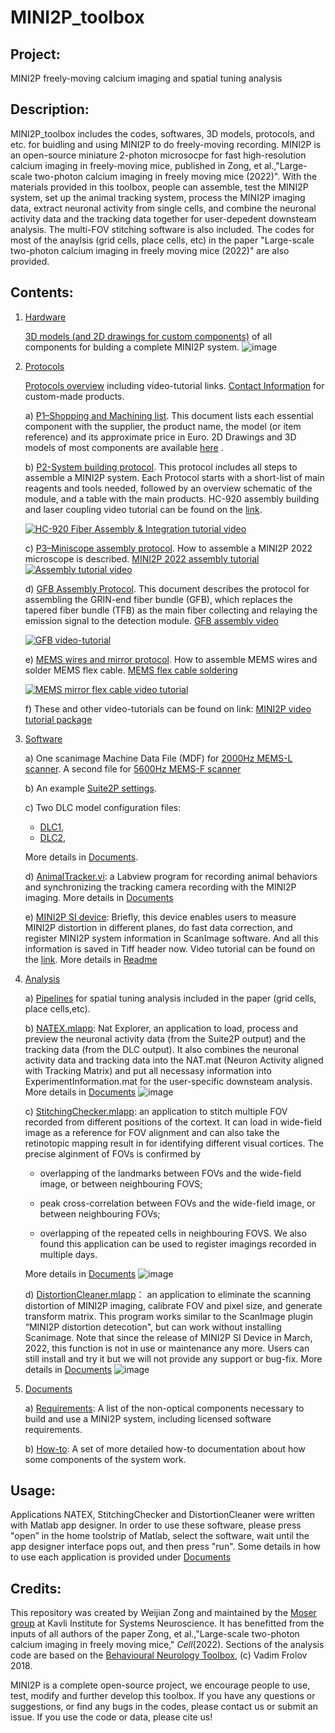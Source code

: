 # MINI2P_toolbox 
 
## Project:

MINI2P freely-moving calcium imaging and spatial tuning analysis

## Description: 

MINI2P_toolbox includes the codes, softwares, 3D models, protocols, and etc. for buidling and using MINI2P to do freely-moving recording. MINI2P is an open-source miniature 2-photon microsocpe for fast high-resolution calcium imaging in freely-moving mice, published in Zong, et al.,"Large-scale two-photon calcium imaging in freely moving mice (2022)". With the materials provided in this toolbox, people can assemble, test the MINI2P system, set up the animal tracking system, process the MINI2P imaging data, extract neuronal activity from single cells, and combine the neuronal activity data and the tracking data together for user-depedent downsteam analysis. The multi-FOV stitching software is also included. The codes for most of the anaylsis (grid cells, place cells, etc) in the paper "Large-scale two-photon calcium imaging in freely moving mice (2022)" are also provided.

## Contents: 

1) [Hardware](Hardware)

      [3D models (and 2D drawings for custom components)](Hardware) of all components for bulding a complete MINI2P system.
![image](https://user-images.githubusercontent.com/43905023/127703645-a6ea03ea-c1aa-4eaa-a9fd-1e6e75a082ed.png)

2) [Protocols](Protocols)

   [Protocols overview](https://github.com/kavli-ntnu/MINI2P_toolbox/blob/main/Protocols/Protocols%20Overview%20.pdf) including video-tutorial links.
   [Contact Information](https://github.com/kavli-ntnu/MINI2P_toolbox/blob/main/Protocols/Company%20contact%20information.pdf) for custom-made products.
   
    a) [P1–Shopping and Machining list](https://github.com/kavli-ntnu/MINI2P_toolbox/blob/main/Protocols/P1%20-%20Shopping%20%20Machining%20List%20.pdf). This document lists each essential component with the supplier, the product name, the model (or item reference) and its approximate price in Euro. 2D Drawings and 3D models of most components are available [here](https://github.com/kavli-ntnu/MINI2P_toolbox/tree/main/Hardware) .

    b) [P2-System building protocol](https://github.com/kavli-ntnu/MINI2P_toolbox/blob/main/Protocols/P2%20-%20System%20building%20protocol%20.pdf). This protocol includes all steps to assemble a MINI2P system. Each Protocol starts with a short-list of main reagents and tools needed, followed by an overview schematic of the module, and  a table with the main products.
       HC-920 assembly building and laser coupling video tutorial can be found on the [link](https://www.youtube.com/watch?v=HjAtoPbDu8E).
   
   [![HC-920 Fiber Assembly & Integration tutorial video](http://img.youtube.com/vi/vo_EgYPYI24/2.jpg)](https://www.youtube.com/watch?v=vo_EgYPYI24&list=PLonWNO9SywvJXpIgQEp6jQMSh_jrn_jPU&index=4&t=457s)

    c) [P3–Miniscope assembly protocol](https://github.com/kavli-ntnu/MINI2P_toolbox/blob/main/Protocols/P3%20-%20Miniscope%20assembly%20protocol%20.pdf). How to assemble a MINI2P 2022 microscope is described. [MINI2P 2022 assembly tutorial](https://youtu.be/2B0UnX2e5S8)
   [![Assembly tutorial video](http://img.youtube.com/vi/2B0UnX2e5S8/2.jpg)](http://www.youtube.com/watch?v=2B0UnX2e5S8 "Assembly tutorial video")

    d) [GFB Assembly Protocol](https://github.com/kavli-ntnu/MINI2P_toolbox/blob/main/Protocols/GFB%20Assembly%20Protocol%20.pdf). This document describes the protocol for assembling the GRIN-end fiber bundle (GFB), which replaces the tapered fiber bundle (TFB) as the main fiber collecting and relaying the emission signal to the detection module. [GFB assembly video](https://youtu.be/XaWfBdRKIho)
   
   [![GFB video-tutorial](http://img.youtube.com/vi/XaWfBdRKIho/1.jpg)](https://www.youtube.com/watch?v=XaWfBdRKIho&list=PLonWNO9SywvJXpIgQEp6jQMSh_jrn_jPU&index=1&t=191s)
   
   e) [MEMS wires and mirror protocol](https://github.com/kavli-ntnu/MINI2P_toolbox/blob/main/Protocols/MEMS%20wires%20and%20mirror%20protocol%20.pdf). How to assemble MEMS wires and solder MEMS flex cable. [MEMS flex cable soldering](https://youtu.be/ghV1DY1aKAA)
   
   [![MEMS mirror flex cable video tutorial](http://img.youtube.com/vi/ghV1DY1aKAA/1.jpg)](https://www.youtube.com/watch?v=ghV1DY1aKAA&list=PLonWNO9SywvJXpIgQEp6jQMSh_jrn_jPU)

   f) These and other video-tutorials can be found on link:
   [MINI2P video tutorial package](https://youtube.com/playlist?list=PLonWNO9SywvJXpIgQEp6jQMSh_jrn_jPU)

4) [Software](Software) 
      
      a) One scanimage Machine Data File (MDF) for [2000Hz MEMS-L scanner](Software/SI%20settings/Machine_Data_File_2000Hz.m). A second file for [5600Hz MEMS-F scanner](https://github.com/kavli-ntnu/MINI2P_toolbox/blob/main/Software/SI%20settings/Machine_Data_File_5600Hz.m)
      
      b) An example [Suite2P settings](Software/Suite2P%20options/GCaMP6S_P2_C1_7.25Hz_MEC.npy).
      
      c) Two DLC model configuration files:
      * [DLC1](Software/DLC%20model%20options/DLC1.yaml),
      * [DLC2](Software/DLC%20model%20options/DLC2.yaml),
      
      More details in [Documents](Documents/DeepLabCut-trained-Models.md).
      
      d) [AnimalTracker.vi](Software/AnimalTracker): a Labview program for recording animal behaviors and synchronizing the tracking camera recording with the MINI2P imaging. More details in [Documents](Documents/AnimalTracker.vi.md)
      
      e) [MINI2P SI device](https://github.com/kavli-ntnu/MINI2P_toolbox/tree/main/Software/MINI2P%20SI%20Device): Briefly, this device enables users to measure MINI2P distortion in different planes, do fast data correction, and register MINI2P system information in ScanImage software. And all this information is saved in Tiff header now.  Video tutorial can be found on the [link](https://youtu.be/DlftmRX5ty0).  More details in [Readme](https://github.com/kavli-ntnu/MINI2P_toolbox/blob/main/Software/MINI2P%20SI%20Device/Readme_20220322.docx)

5) [Analysis](Analysis)

      a) [Pipelines](/Analysis/Pipeline) for spatial tuning analysis included in the paper (grid cells, place cells,etc).

      b) [NATEX.mlapp](/Analysis/Applications/NATEX): Nat Explorer, an application to load, process and preview the neuronal activity data (from the Suite2P output) and the tracking data (from the DLC output). It also combines the neuronal activity data and tracking data into the NAT.mat (Neuron Activity aligned with Tracking Matrix) and put all necessasy information into ExperimentInformation.mat for the user-specific downsteam analysis. More details in [Documents](Documents/NATEX.mlapp.md) 
      ![image](https://github.com/kavli-ntnu/MINI2P_toolbox/blob/main/Analysis/Applications/NATEX/pic/NATEX%20operation_speedup.gif)

      c) [StitchingChecker.mlapp](Analysis/Applications/StitchingChecker): an application to stitch multiple FOV recorded from different positions of the cortext. It can load in wide-field image as a reference for FOV alignment and can also take the retinotopic mapping result in for identifying different visual cortices. The precise alginment of FOVs is confirmed by 
      
      * overlapping of the landmarks between FOVs and the wide-field image, or between neighbouring FOVS; 
        
      * peak cross-correlation between FOVs and the wide-field image, or between neighbouring FOVs;
        
      * overlapping of the repeated cells in neighbouring FOVS. We also found this application can be used to register imagings recorded in multiple days. 
          
      More details in [Documents](https://github.com/kavli-ntnu/MINI2P_toolbox/blob/main/Documents/StitchingChecker.mlapp.md)
     ![image](Analysis/Applications/StitchingChecker/StitchingChecker%20operation_overview.gif)

     d) [DistortionCleaner.mlapp](Analysis/Applications/DistortionCleaner)： an application to eliminate the scanning distortion of MINI2P imaging, calibrate FOV and pixel size, and generate transform matrix. This program works similar to the ScanImage plugin “MINI2P distortion detecotion", but can work without installing Scanimage. Note that since the release of MINI2P SI Device in March, 2022, this function is not in use or maintenance any more. Users can still install and try it but we will not provide any support or bug-fix. More details in [Documents](Documents/DistortionCleaner.mlapp.md)
     ![image](https://user-images.githubusercontent.com/43905023/127650948-b8ef7cc8-8c40-49b2-b374-dba90cc2844a.png)

6) [Documents](Documents)

    a) [Requirements](Documents/requirements.md): A list of the non-optical components necessary to build and use a MINI2P system, including licensed software requirements. 
    
    b) [How-to](Documents/readme.md): A set of more detailed how-to documentation about how some components of the system work. 



   
## Usage:

  Applications NATEX, StitchingChecker and DistortionCleaner were written with Matlab app designer. In order to use these software, please press "open” in the home toolstrip of Matlab, select the software, wait until the app designer interface pops out, and then press "run". Some details in how to use each application is provided under [Documents](Documents/readme.md)


## Credits: 

This repository was created by Weijian Zong and maintained by the [Moser group](https://www.ntnu.edu/kavli/moser-group#/view/about) at Kavli Institute for Systems Neuroscience. It has benefitted from the inputs of all authors of the paper Zong, et al.,"Large-scale two-photon calcium imaging in freely moving mice," _Cell_(2022). Sections of the analysis code are based on the [Behavioural Neurology Toolbox](https://bitbucket.org/cnc-ntnu/bnt), (c) Vadim Frolov 2018.

MINI2P is a complete open-source project, we encourage people to use, test, modify and further develop this toolbox. If you have any questions or suggestions, or find any bugs in the codes, please contact us or submit an issue. If you use the code or data, please cite us!
